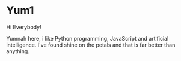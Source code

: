 # Yum1

Hi Everybody!

Yumnah here, i like Python programming, JavaScript and artificial intelligence.
I've found shine on the petals and that is far better than anything.

